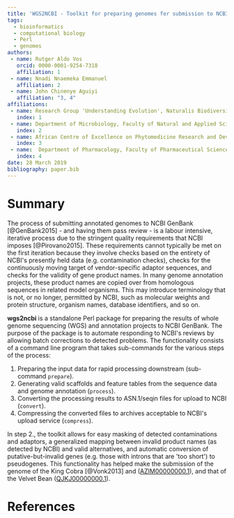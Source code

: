 ```yaml
---
title: 'WGS2NCBI - Toolkit for preparing genomes for submission to NCBI'
tags:
  - bioinformatics
  - computational biology
  - Perl
  - genomes
authors:
 - name: Rutger Aldo Vos
   orcid: 0000-0001-9254-7318
   affiliation: 1
 - name: Nnadi Nnaemeka Emmanuel
   affiliation: 2
 - name: John Chinenye Aguiyi
   affiliation: "3, 4"
affiliations:
 - name: Research Group 'Understanding Evolution', Naturalis Biodiversity Center, Leiden, The Netherlands
   index: 1
 - name: Department of Microbiology, Faculty of Natural and Applied Science, Plateau State University, Bokkos, Plateau State, Nigeria
   index: 2
 - name: African Centre of Excellence on Phytomedicine Research and Development (ACEPRD), University of Jos, Jos, Plateau State, Nigeria
   index: 3
 - name:  Department of Pharmacology, Faculty of Pharmaceutical Sciences, University of Jos, Jos, Plateau State, Nigeria
   index: 4
date: 28 March 2019
bibliography: paper.bib
---
```


# Summary

The process of submitting annotated genomes to NCBI GenBank [@GenBank2015] - and having them pass review - is a labour intensive, iterative process due to the stringent quality requirements that NCBI imposes [@Pirovano2015]. These requirements cannot typically be met on the first iteration because they involve checks based on the entirety of NCBI's presently held data (e.g. contamination checks), checks for the continuously moving target of vendor-specific adaptor sequences, and checks for the validity of gene product names. In many genome annotation projects, these product names are copied over from homologous sequences in related model organisms. This may introduce terminology that is not, or no longer, permitted by NCBI, such as molecular weights and protein structure, organism names, database identifiers, and so on. 

__wgs2ncbi__ is a standalone Perl package for preparing the results of whole genome sequencing (WGS) and annotation projects to NCBI GenBank. The purpose of the package is to automate responding to NCBI's reviews by allowing batch corrections to detected problems. The functionality consists of a command line program that takes sub-commands for the various steps of the process: 

1. Preparing the input data for rapid processing downstream (sub-command `prepare`).
2. Generating valid scaffolds and feature tables from the sequence data and genome annotation (`process`).
3. Converting the processing results to ASN.1/seqin files for upload to NCBI (`convert`).
4. Compressing the converted files to archives acceptable to NCBI's upload service (`compress`). 

In step 2., the toolkit allows for easy masking of detected contaminations and adaptors, a generalized mapping between invalid product names (as detected by NCBI) and valid alternatives, and automatic conversion of putative-but-invalid genes (e.g. those with introns that are 'too short') to pseudogenes. This functionality has helped make the submission of the genome of the King Cobra [@Vonk2013] and ([AZIM00000000.1](https://www.ncbi.nlm.nih.gov/nuccore/AZIM00000000.1)), and that of the Velvet Bean ([QJKJ00000000.1](https://www.ncbi.nlm.nih.gov/nuccore/QJKJ00000000.1)).

# References

